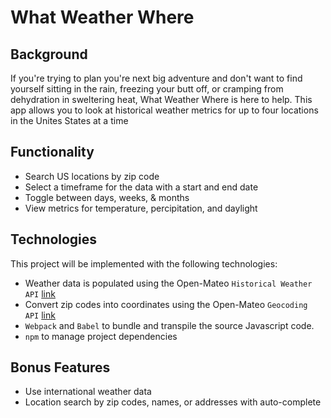 # What Weather Where 

## Background
If you're trying to plan you're next big adventure and don't want to find yourself sitting in the rain, freezing your butt off, or cramping from dehydration in sweltering heat, What Weather Where is here to help. This app allows you to look at historical weather metrics for up to four locations in the Unites States at a time



## Functionality
* Search US locations by zip code
* Select a timeframe for the data with a start and end date
* Toggle between days, weeks, & months
* View metrics for temperature, percipitation, and daylight


## Technologies
This project will be implemented with the following technologies:
* Weather data is populated using the Open-Mateo ```Historical Weather API``` [link](https://open-meteo.com/en/docs/historical-weather-api)
* Convert zip codes into coordinates using the Open-Mateo ``` Geocoding API ``` [link](https://open-meteo.com/en/docs/geocoding-api)
* ``` Webpack ``` and ``` Babel ``` to bundle and transpile the source Javascript code.
* ``` npm ``` to manage project dependencies

## Bonus Features

* Use international weather data
* Location search by zip codes, names, or addresses with auto-complete
